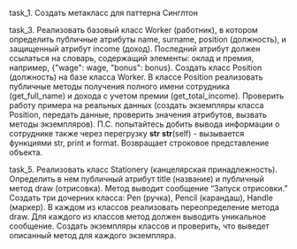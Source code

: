 task_1. Создать метакласс для паттерна Синглтон 


task_3.
Реализовать базовый класс Worker (работник),
в котором определить публичные атрибуты name, surname, position (должность),
и защищенный атрибут income (доход). Последний атрибут должен ссылаться
на словарь, содержащий элементы: оклад и премия, например, {"wage": wage, "bonus": bonus}.
Создать класс Position (должность) на базе класса Worker. В классе Position реализовать публичные методы
получения полного имени сотрудника (get_full_name) и дохода с учетом премии (get_total_income).
Проверить работу примера на реальных данных (создать экземпляры класса Position, передать данные,
проверить значения атрибутов, вызвать методы экземпляров).
П.С. попытайтесь добить вывода информации о сотруднике также через перегрузку __str__
__str__(self) - вызывается функциями str, print и format. Возвращает строковое представление объекта.


task_5.
Реализовать класс Stationery (канцелярская принадлежность).
Определить в нем публичный атрибут title (название) и публичный метод draw (отрисовка).
Метод выводит сообщение “Запуск отрисовки.”
Создать три дочерних класса: Pen (ручка), Pencil (карандаш), Handle (маркер).
В каждом из классов реализовать переопределение метода draw.
Для каждого из классов метод должен выводить уникальное сообщение.
Создать экземпляры классов и проверить, что выведет описанный метод для каждого экземпляра.
